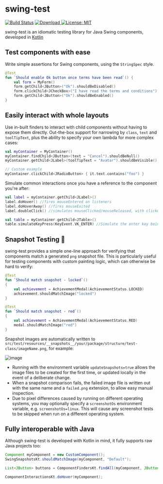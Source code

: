 # swing-test
[![Build Status](https://github.com/alexburlton/swing-test/workflows/build/badge.svg)](https://github.com/alexburlton/swing-test/actions)
 [ ![Download](https://api.bintray.com/packages/alexburlton/swing-test/swing-test/images/download.svg) ](https://bintray.com/alexburlton/swing-test/swing-test/_latestVersion)
 [![License: MIT](https://img.shields.io/badge/License-MIT-yellow.svg)](https://opensource.org/licenses/MIT)
 
swing-test is an idiomatic testing library for Java Swing components, developed in [Kotlin](https://kotlinlang.org/)

Test components with ease
-------------------------

Write simple assertions for Swing components, using the `StringSpec` style. 

```kotlin
@Test
fun `Should enable Ok button once terms have been read`() {
    val form = MyForm()
    form.getChild<JButton>("Ok").shouldBeDisabled()
    form.clickChild<JCheckBox>("I have read the terms and conditions")
    form.getChild<JButton>("Ok").shouldBeEnabled()
}
```

Easily interact with whole layouts
----------------------------------

Use in-built finders to interact with child components without having to expose them directly. Out-the-box support for narrowing by `class`, `text` and `toolTipText`, plus the ability to specify your own lambda for more complex cases:

```kotlin
val myContainer = MyContainer()
myContainer.findChild<JButton>(text = "Cancel").shouldBeNull()
myContainer.getChild<JLabel>(toolTipText = "Avatar").shouldBeVisible()

// Custom example
myContainer.clickChild<JRadioButton> { it.text.contains("foo") }
```

Simulate common interactions once you have a reference to the component you're after:

```kotlin
val label = myContainer.getChild<JLabel>()
label.doHover() //fires mouseEntered on listeners
label.doHoverAway() //fires mouseExited
label.doubleClick() //simulates mouseClicked/mouseReleased, with clickCount = 2

val table = myContainer.getChild<JTable>()
table.simulateKeyPress(KeyEvent.VK_ENTER) //Simulate the enter key being pressed
```

Snapshot Testing :camera_flash:
-------------------------------

swing-test provides a simple one-line approach for verifying that components match a generated `png` snapshot file. This is particularly useful for testing components with custom painting logic, which can otherwise be hard to verify:

```kotlin
@Test
fun `Should match snapshot - locked`()
{
    val achievement = AchievementMedal(AchievementStatus.LOCKED)
    achievement.shouldMatchImage("locked")
}

@Test
fun `Should match snapshot - red`()
{
    val achievement = AchievementMedal(AchievementStatus.RED)
    medal.shouldMatchImage("red")
}
```

Snapshot images are automatically written to `src/test/resources/__snapshots__/your/package/structure/test-class/imageName.png`, for example:

![image](https://user-images.githubusercontent.com/5732536/81931594-43270680-95e2-11ea-8a3f-aef01b91ab31.png)

 - Running with the environment variable `updateSnapshots=true` allows the image files to be created for the first time, or updated locally in the event of a deliberate change.
 - When a snapshot comparison fails, the failed image file is written out with the same name and a `failed.png` extension, to allow easy manual inspection.
 - Due to pixel differences caused by running on different operating systems, you may optionally specify a `screenshotOs` environment variable, e.g. `screenshotOs=linux`. This will cause any screenshot tests to be skipped when run on a different operating system.

Fully interoperable with Java
-----------------------------

Although swing-test is developed with Kotlin in mind, it fully supports raw Java projects too:

```java
Component myComponent = new CustomComponent();
SwingSnapshotsKt.shouldMatchImage(myComponent, "Default");

List<JButton> buttons = ComponentFindersKt.findAll(myComponent, JButton.class);

ComponentInteractionsKt.doHover(myComponent);
```